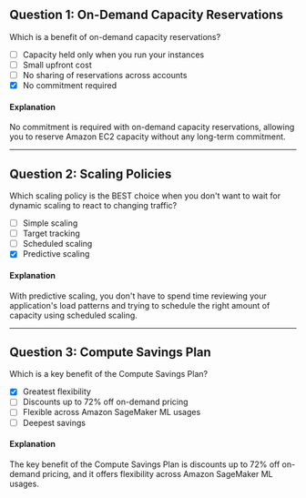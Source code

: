 ## Question 1: On-Demand Capacity Reservations

Which is a benefit of on-demand capacity reservations?

- [ ] Capacity held only when you run your instances
- [ ] Small upfront cost
- [ ] No sharing of reservations across accounts
- [x] No commitment required

#### Explanation

No commitment is required with on-demand capacity reservations, allowing you to reserve Amazon EC2 capacity without any long-term commitment.

---

## Question 2: Scaling Policies

Which scaling policy is the BEST choice when you don't want to wait for dynamic scaling to react to changing traffic?

- [ ] Simple scaling
- [ ] Target tracking
- [ ] Scheduled scaling
- [x] Predictive scaling

#### Explanation

With predictive scaling, you don't have to spend time reviewing your application's load patterns and trying to schedule the right amount of capacity using scheduled scaling.

---

## Question 3: Compute Savings Plan

Which is a key benefit of the Compute Savings Plan?

- [x] Greatest flexibility
- [ ] Discounts up to 72% off on-demand pricing
- [ ] Flexible across Amazon SageMaker ML usages
- [ ] Deepest savings

#### Explanation

The key benefit of the Compute Savings Plan is discounts up to 72% off on-demand pricing, and it offers flexibility across Amazon SageMaker ML usages.
